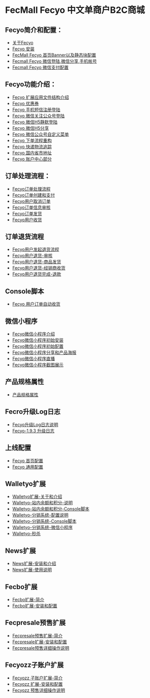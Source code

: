 FecMall Fecyo 中文单商户B2C商城
===============================

Fecyo简介和配置：
---------

*  [关于Fecyo](fecmall-fecyo-about.md)
*  [Fecyo 安装](fecmall-fecyo-install.md)
*  [FecMall Fecyo 首页Banner以及静态块配置](fecmall-fecyo-banner-config.md)
*  [Fecmall Fecyo 微信登陆,微信分享,手机帐号](fecmall-fecyo-phone-weixin-account.md)
*  [Fecmall Fecyo 微信支付配置](fecmall-fecyo-phone-weixin-payment.md)



Fecyo功能介绍：
---------
*  [Fecyo 扩展应用文件结构介绍](fecmall-fecyo-addons-file.md)
*  [Fecyo 优惠券](fecmall-fecyo-coupon.md)
*  [Fecyo 手机短信注册登陆](fecmall-fecyo-phone-account.md)
*  [Fecyo 微信关注公众号登陆](fecmall-fecyo-weixin-gongzhonghao.md)
*  [Fecyo 微信H5静默登陆](fecmall-fecyo-weixin-h5-login.md)
*  [Fecyo 微信H5分享](fecmall-fecyo-weixin-h5-share.md)
*  [Fecyo 微信公众号自定义菜单](fecmall-fecyo-weixin-custom-menu.md)
*  [Fecyo 下单流程重构](fecmall-fecyo-order.md)
*  [Fecyo 快递物流追踪](fecmall-fecyo-shipping-tracking.md)
*  [Fecyo 国内省市地址](fecmall-fecyo-address.md)
*  [Fecyo 账户中心部分](fecmall-fecyo-account.md)



订单处理流程：
----------

*  [Fecyo订单处理流程](fecmall-fecyo-order-process.md)
*  [Fecyo订单创建和支付](fecmall-fecyo-order-create-and-payment.md)
*  [Fecyo用户取消订单](fecmall-fecyo-order-cancel.md)
*  [Fecyo订单信息审核](fecmall-fecyo-order-audit.md)
*  [Fecyo订单发货](fecmall-fecyo-order-dispatch.md)
*  [Fecyo用户收货](fecmall-fecyo-order-customer-received.md)



订单退货流程
----------

*  [Fecyo用户发起退货流程](fecmall-fecyo-order-aftersale-request.md)
*  [Fecyo用户退货-审核](fecmall-fecyo-order-aftersale-audit.md)
*  [Fecyo用户退货-商品发货](fecmall-fecyo-order-aftersale-dispatch.md)
*  [Fecyo用户退货-经销商收货](fecmall-fecyo-order-aftersale-receive.md)
*  [Fecyo用户退货完成-退款](fecmall-fecyo-order-aftersale-refund.md)




Console脚本
----------
*  [Fecyo 用户订单自动收货](fecmall-fecyo-customer-order-auto-received.md)


微信小程序
----------
*  [Fecyo微信小程序介绍](fecmall-fecyo-micro-program-about.md)
*  [Fecyo微信小程序初始安装](fecmall-fecyo-micro-program-install.md)
*  [Fecyo微信小程序初始配置](fecmall-fecyo-micro-program-config.md)
*  [Fecyo微信小程序分享和产品海报](fecmall-fecyo-micro-program-share.md)
*  [Fecyo微信小程序直播](fecmall-fecyo-micro-program-live-player.md)
*  [Fecyo微信小程序截图展示](fecmall-fecyo-micro-program-demo.md)




产品规格属性
----------

*  [产品规格属性](fecmall-fecyo-custom-option.md)


Fecro升级Log日志
----------

*  [Fecyo升级Log日志说明](fecmall-fecyo-upgrade-log.md)
*  [Fecyo-1.9.3 升级日志](fecmall-fecyo-upgrade-193.md)




上线配置
----------

*  [Fecyo 首页配置](fecmall-fecyo-home-config.md)
*  [Fecyo 通用配置](fecmall-fecyo-detail-config.md)


Walletyo扩展
----------
*  [Walletyo扩展-关于和介绍](fecmall-fecyo-walletyo-about.md)
*  [Walletyo-站内余额和积分-说明](fecmall-fecyo-walletyo-wallet-and-point.md)
*  [Walletyo-站内余额和积分-Console脚本](fecmall-fecyo-walletyo-wallet-and-point-shell.md)
*  [Walletyo-分销系统-配置说明](fecmall-fecyo-walletyo-distribute-about.md)
*  [Walletyo-分销系统-Console脚本](fecmall-fecyo-walletyo-distribute-shell.md)
*  [Walletyo-分销系统-微信小程序](fecmall-fecyo-walletyo-distribute-micro.md)
*  [Walletyo-秒杀](fecmall-fecyo-walletyo-seckill.md)

News扩展
----------

*  [News扩展-安装和介绍](fecmall-fecyo-news-install.md)
*  [News扩展-使用说明](fecmall-fecyo-news-about.md)


Fecbo扩展
----------

*  [Fecbo扩展-简介](fecmall-fecbo-about.md)
*  [Fecbo扩展-安装和配置](fecmall-fecbo-install.md)


Fecpresale预售扩展
----------

*  [Fecpresale预售扩展-简介](fecmall-fecpresale-about.md)
*  [Fecpresale扩展-安装和配置](fecmall-fecpresale-install.md)
*  [Fecpresale预售详细操作说明](fecmall-fecpresale-detail.md)


Fecyozz子账户扩展
----------

*  [Fecyozz 子账户扩展-简介](fecmall-fecyozz-about.md)
*  [Fecyozz 扩展-安装和配置](fecmall-fecyozz-install.md)
*  [Fecyozz 预售详细操作说明](fecmall-fecyozz-detail.md)


